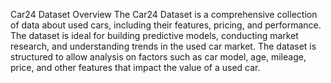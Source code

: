 Car24 Dataset
Overview
The Car24 Dataset is a comprehensive collection of data about used cars, including their features, pricing, and performance. The dataset is ideal for building predictive models, conducting market research, and understanding trends in the used car market. The dataset is structured to allow analysis on factors such as car model, age, mileage, price, and other features that impact the value of a used car.
